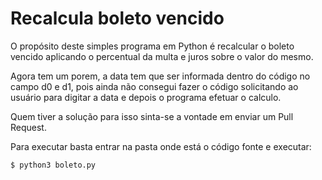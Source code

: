 # Recalcula boleto vencido

O propósito deste simples programa em Python é recalcular o boleto vencido aplicando o percentual da multa e juros sobre o valor do mesmo.

Agora tem um porem, a data tem que ser informada dentro do código no campo d0 e d1, pois ainda não consegui fazer o código solicitando ao usuário para digitar a data e depois o programa efetuar o calculo.

Quem tiver a solução para isso sinta-se a vontade em enviar um Pull Request. 

Para executar basta entrar na pasta onde está o código fonte e executar:

```
$ python3 boleto.py
```
